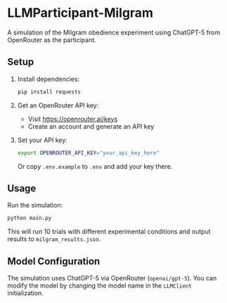 # LLMParticipant-Milgram

A simulation of the Milgram obedience experiment using ChatGPT-5 from OpenRouter as the participant.

## Setup

1. Install dependencies:
   ```bash
   pip install requests
   ```

2. Get an OpenRouter API key:
   - Visit https://openrouter.ai/keys
   - Create an account and generate an API key

3. Set your API key:
   ```bash
   export OPENROUTER_API_KEY="your_api_key_here"
   ```
   
   Or copy `.env.example` to `.env` and add your key there.

## Usage

Run the simulation:
```bash
python main.py
```

This will run 10 trials with different experimental conditions and output results to `milgram_results.json`.

## Model Configuration

The simulation uses ChatGPT-5 via OpenRouter (`openai/gpt-5`). You can modify the model by changing the model name in the `LLMClient` initialization.

